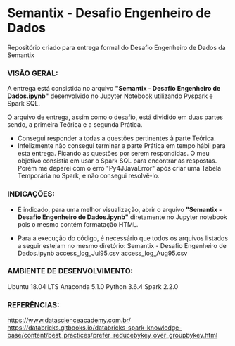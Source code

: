 # Semantix - Desafio Engenheiro de Dados
Repositório criado para entrega formal do Desafio Engenheiro de Dados da Semantix


### VISÃO GERAL:

A entrega está consistida no arquivo **"Semantix - Desafio Engenheiro de Dados.ipynb"** desenvolvido no Jupyter Notebook utilizando Pyspark e Spark SQL.

O arquivo de entrega, assim como o desafio, está dividido em duas partes sendo, a primeira Teórica e a segunda Prática.

- Consegui responder a todas a questões pertinentes à parte Teórica.
- Infelizmente não consegui terminar a parte Prática em tempo hábil para esta entrega. Ficando as questões por serem respondidas.
O meu objetivo consistia em usar o Spark SQL para encontrar as respostas. Porém me deparei com o erro "Py4JJavaError" após criar uma Tabela Temporária no Spark, e não consegui resolvê-lo.


### INDICAÇÕES:

- É indicado, para uma melhor visualização, abrir o arquivo **"Semantix - Desafio Engenheiro de Dados.ipynb"** diretamente no Jupyter notebook pois o mesmo contém formatação HTML.

 - Para a execução do código, é necessário que todos os arquivos listados a seguir estejam no mesmo diretório:
Semantix - Desafio Engenheiro de Dados.ipynb
access_log_Jul95.csv
access_log_Aug95.csv


### AMBIENTE DE DESENVOLVIMENTO:

Ubuntu 18.04 LTS
Anaconda 5.1.0
Python 3.6.4
Spark 2.2.0



### REFERÊNCIAS:

https://www.datascienceacademy.com.br/
https://databricks.gitbooks.io/databricks-spark-knowledge-base/content/best_practices/prefer_reducebykey_over_groupbykey.html

